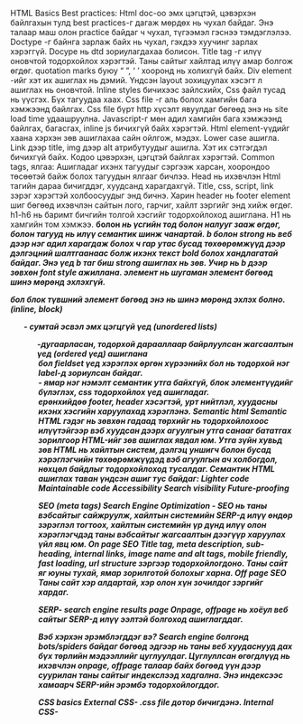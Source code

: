 HTML Basics
Best practices:
Html doc-оо эмх цэгцтэй, цэвэрхэн байлгахын тулд best practices-г дагаж мөрдөх нь чухал байдаг. Энэ талаар маш олон practice байдаг ч чухал, түгээмэл гэснээ тэмдэглэлээ.
Doctype -г байнга зарлаж байх нь чухал, гэхдээ хуучинг зарлах хэрэггүй. Docype нь dtd зориулагдахаа болисон.
Title tag -г илүү оновчтой тодорхойлох хэрэгтэй. Таны сайтыг хайлтад илүү амар болгож өгдөг.
quotation marks буюу “ ”, ‘ ’ хооронд нь холихгүй байх.
Div element -ийг хэт их ашиглах нь дэмий. Үндсэн layout зохицуулах хэсэгт л ашиглах нь оновчтой.
Inline styles бичихээс зайлсхийх, Css файл тусад нь үүсгэх.
Бүх тагуудаа хаах.
Css file -г аль болох хамгийн бага хэмжээнд байлгах. Css file бүрт http хүсэлт явуулдаг бөгөөд энэ нь site load time удаашруулна.
Javascript-г мөн адил хамгийн бага хэмжээнд байлгах, багасгах, inline js бичихгүй байх хэрэгтэй.
Html element-үүдийг хаана хэрхэн зөв ашиглахаа сайн ойлгож, мэдэх.
Lower case ашигла.
Link дээр title, img дээр alt атрибутуудыг ашигла.
Хэт их сэтгэгдэл бичихгүй байх.
Кодоо цэвэрхэн, цэгцтэй байлгах хэрэгтэй.
Common tags, ялгаа:
Ашигладаг ихэнх тагуудыг сэргээж харсан, хоорондоо төсөөтэй байж болох тагуудын ялгааг бичлээ.
Head нь ихэвчлэн Html тагийн дараа бичигддэг, хуудсанд харагдахгүй. Title, css, script, link зэрэг хэрэгтэй холбоосуудыг энд бичнэ. Харин header нь footer element шиг бөгөөд ихэвчлэн сайтын лого, гарчиг, хайлт зэргийг энд хийж өгдөг. h1-h6 нь баримт бичгийн толгой хэсгийг тодорхойлоход ашиглана. H1 нь хамгийн том хэмжээ.
<b> болон <i> нь үсгийн тод болон налууг зааж өгдөг, <strong> болон <em> тагууд нь илүү семантик шинж чанартай. b болон strong нь веб дээр нэг адил харагдаж болох ч гар утас бусад төхөөрөмжүүд дээр дэлгэцний шалтгаанаас болж ихэнх текст bold болох хандлагатай байдаг. Энэ үед b таг биш strong ашиглах нь зөв. Учир нь b дээр зөвхөн font style ажиллана.
<span> элемент нь шугаман элемент бөгөөд шинэ мөрөнд эхлэхгүй. <p> бол блок түвшний элемент бөгөөд энэ нь шинэ мөрөнд эхлэх болно. (inline, block)
<ul>- сумтай эсвэл эмх цэгцгүй үед (unordered lists) <ol>-дугаарласан, тодорхой дарааллаар байрлуулсан жагсаалтын үед (ordered үед) ашиглана
<legend> бол fieldset үед хэрэглэх өргөн хүрээнийх бол <label> нь тодорхой нэг label-д зориулсан байдаг.
<div>- ямар нэг нэмэлт семантик утга байхгүй, блок элементүүдийг бүлэглэх, css тодорхойлох үед ашигладаг. <section> ерөнхийдөө footer, header хэсэгтэй, урт нийтлэл, хуудасны ихэнх хэсгийн харуулахад хэрэглэнэ.
Semantic html
Semantic HTML гэдэг нь зөвхөн гадаад төрхийг нь тодорхойлохоос илүүтэйгээр вэб хуудсан дээрх агуулгын утга санааг бататгах зорилгоор HTML-ийг зөв ашиглах явдал юм. Утга зүйн хувьд зөв HTML нь хайлтын систем, дэлгэц уншигч болон бусад хэрэглэгчийн төхөөрөмжүүдэд вэб агуулгын ач холбогдол, нөхцөл байдлыг тодорхойлоход тусалдаг.
Семантик HTML ашиглах таван үндсэн ашиг тус байдаг:
Lighter code
Maintainable code
Accessibility
Search visibility
Future-proofing


SEO (meta tags)
Search Engine Optimization - SEO нь таны вэбсайтыг сайжруулж, хайлтын  системийн SERP-д илүү өндөр зэрэглэл тогтоох, хайлтын системийн үр дүнд илүү олон хэрэглэгчдэд таны вэбсайтыг жагсаалтын дээгүүр харуулах үйл явц юм. 
On page SEO
Title tag, meta description, sub-heading, internal links, image name and alt tags, mobile friendly, fast loading, url structure зэргээр тодорхойлогдоно. Таны сайт яг юуны тухай, ямар зорилготой болохыг харна.
Off page SEO
Таны сайт хэр алдартай, хэр олон хүн зочилдог зэргийг хардаг.

SERP- search engine results page
Onpage, offpage нь хоёул веб сайтыг SERP-д илүү ээлтэй болгоход ашиглагддаг. 

Вэб хэрхэн эрэмблэгддэг вэ?
Search engine болгонд bots/spiders байдаг бөгөөд эдгээр нь таны веб хуудаснууд дах бүх төрлийн мэдээллийг цуглуулдаг. Цуглуллсан өгөгдлүүд нь ихэвчлэн onpage, offpage талаар байх бөгөөд үүн дээр суурилан таны сайтыг индекслээд хадгална. Энэ индексээс хамаарч SERP-ийн эрэмбэ тодорхойлогддог.

CSS basics
External CSS- .css file дотор бичигдэнэ.
Internal CSS- <style> дотор бичигдэнэ.
Inline CSS- style attribute - аар бичигдэнэ. (priority №1)
Ихэнх property-нуудаа https://www.w3schools.com -с сэргээж нэг харсан. 

Responsive layout
Хэрэглэгч зөөврийн компьютерээс мобайл төхөөрөмж рүү шилжих үед вэб хуудасны хэмжээ, нягтрал, зураг ба байршил зэрэг нь автоматаар тухайн хэрэглэгчийн орчинд хариу үзүүлж өөрчлөгдөж байх ёстой. Энэ байдлыг responsive гэж үзэж байгаа. Гэхдээ зөвхөн дэлгэцний хэмжээнд тохируулж автоматаар зураг, текстийн хэмжээг дахин тохируулах биш дизайныг дахин гаргаж өгөх асуудал энд яригддаг.   
Media query нь Css3 гарах үед анх танилцуулагдаж байсан. Media query нь тодорхой нөхцөл шаардах бөгөөд тэр нь үнэн үед л тухайн css properties ажиллуудаг. Тухайлбал дэлгэцний өргөний хэмжээ 600px доош болох үед загварыг өөрчлөх гэх мэт. Мөн media query-д Portrait / Landscape гэсэн чиглэл тохируулж болно. Landscape нь хөтөчийн цонхны өргөн нь өндрөөсөө байх үед хэрэгжинэ гэх мэт. 
Нэмэлт:
PX, EM, REM,%, VW, VH хоёрын хооронд ямар ялгаа байдаг вэ?
PX: пиксел (px) нь DPI ба үзэх төхөөрөмжийн нягтралтай харьцангуй боловч үнэмлэхүй нэгж гэж тооцогддог. Гэхдээ төхөөрөмж дээр PX хэсэг нь тогтмол бөгөөд бусад элемент дээр тулгуурлан өөрчлөгддөггүй. PX ашиглах нь хариу үйлдэл үзүүлэх сайтын хувьд асуудалтай байж болох боловч зарим элементийн хэмжээг тогтмол байлгахад хэрэгтэй байдаг. Хэрэв танд хэмжээ өөрчлөгдөх ёсгүй элементүүд байгаа бол PX ашиглах нь зөв сонголт юм.

Харьцангуй нэгж
EM: parent элементтэй харьцангуй харьцангуй

REM: root элементтэй харьцангуй (HTML хаяг)

%: parent элементтэй харьцуулсан харьцаа

VW: Харах цонхны өргөнтэй харьцангуй

VH: Харах цонхны өндөртэй харьцуулсан харьцаа


Grid system
Олон вэб хуудсууд нь grid-view дээр тулгуурласан байдаг ба хуудсыг баганад хуваасан гэж ойлгож болно. Вэб хуудсыг төлөвлөхдөө grid-г харах нь маш их тустай байдаг. Энэ нь хуудсан дээрх элементүүдийг байрлуулахад хялбар болгодог. Responsive grid-view нь ихэвчлэн 12 баганаас бүрдэх бөгөөд нийт өргөн нь 100% байдаг бөгөөд хөтөчийн цонхны хэмжээг өөрчлөхөд хэмжээ нь дагаад багасч өргөжинө.
Relationship of grid layout to other layout methods - CSS: Cascading Style Sheets | MDN (mozilla.org)
Grid нь дотроо container, item, line, cell, track, area гэсэн ойлголтууд байдаг. 


Display flex

Эндээс илүү анхаарал хандуулсан property нь display байсан. Веб хуудасны элемент бүрийг нэг тэгш өнцөгт гэж үзвэл Css дээр энэхүү тэгш өнцөгтүүдийг хэрхэн байрлахыг зааж өгдөг. Бүх элемент display: inline бүтэцтэй байдаг. Мөн үүнд олон төрлийн утга байгаа ч flex-ийг түлхүү ашигладаг. Flex нь контайнер доторх эд зүйлийн хоорондох зайг тохируулах, илүү уян хатан байлгах, хуваарилах тал дээр илүү үр дүнтэй байхыг чиглэдэг. 

Flexbox layout

Flexbox ойлголтын авахын тулд дээрх зургийг харах хэрэгтэй.
Container, item, order, direction, grow, wrap, shrink, flow, basic гэсэн ойлголтууд орж ирнэ. 

Best practices
Inline Style ашиглахаас зайлсхий.
Top-down бүтэцтэйгээр Stylsheet ээ зохион байгуул.
Hex code өнгөнд ашигласан нь илүү дээр
Элементүүдийг багцлах
Shorthand ашигла. 
Absolute position маш бага ашигла.
Id, class -г яг юу гэдгээр нь биш яаж харагдахаар нь нэрлэх нь зүйтэй.
Spacer img битгий ашигла.
Үсгийн хэмжээнд em ашиглавал илүү уян хатан болдог.
BEM дагаж бүрэлдэхүүн хэсгүүдээ нэрлэ. (block element modifier)
Outline-г бүү устга.
Мобайл түрүүлж css бич

SASS, SCSS, LESS ялгаа

SASS (Syntactically Awesome Style Sheets)- бол css pre-processor. Css нь тодорхой хязгаартай бөгөөд маш энгийн байхаар бүтээгдсэн. Харин sass үүнийг илүү боловсронгуй болгож, дизайны ажлыг илүү хөнгөвчилдөг. Sass document нь эхлууд css файл болж хөрвүүлэгддэг тул pre-processor гэдэг.

SCSS нь CSS-ийн бүх шинж чанаруудыг агуулдаг бөгөөд CSS-д байдаггүй бусад шинж чанаруудыг агуулдаг тул үүнийг ашиглах нь хөгжүүлэгчдэд тохиромжтой сонголт болж өгдөг. SCSS нь хувьсагчуудыг санал болгодог бөгөөд та хувьсагчуудыг ашиглан кодоо богиносгож болох нь ердийн CSS-ээс давуу тал болж өгдөг. Scss -г цэг таслалаар тусгаарлаж нэг мөрөнд бичиж болно. 

Less нь таны Css -г javascript -тэй төстэй хэв маягтай хөрвүүлдэг хэрэгсэл. Css-маш төстэй харагддаг тул сурахад тйим ч их цаг авдаггүй. Variable, mixin, nesting, Arithmetical operations, escaping, functions, maps зэрэг олон давуу тал болсон нэмэлт хэрэгслүүдтэй. 

Sass, scss хоёрын гол ялгаа бол цэг таслал ашиглах. Ерөнхийдөө синтакс хувьд ялгаатай. 
Sass нь ruby дээр тулгуурласан бол less нь javascript дуур тулгуурласан. Синтаксын хувьд мөн адил өөр2. Хувьсагчил $ (sass), @ (less) ашигладгаараа ялгаатай.

Source:
hail2u/html-best-practices: For writing maintainable and scalable HTML documents (github.com)
terminology - What is the difference between HTML tags and elements? - Stack Overflow
Most commonly used tags in HTML - GeeksforGeeks
html - What is the difference between <section> and <div>? - Stack Overflow
Difference between legend and label | Treehouse Community (teamtreehouse.com)
<span> VS <p> | Treehouse Community (teamtreehouse.com)
Learn Semantic HTML - YouTube
What is Semantic HTML? | Springboard SEO
What is SEO and How It Works? [Here's the Answer] (lyfemarketing.com)
Responsive Web Design - What It Is And How To Use It — Smashing Magazine
A Complete Guide to Grid | CSS-Tricks
A Complete Guide to Flexbox | CSS-Tricks
CSS best practices (github.com)
What is the difference between SCSS and SASS ? - GeeksforGeeks
Sass vs. Less | CSS-Tricks (css-tricks.com)
SASS vs LESS vs SCSS - That are the differences - IONOS
